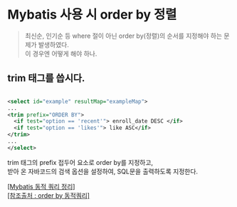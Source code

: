 # Mybatis 사용 시 order by 정렬
> 최신순, 인기순 등 where 절이 아닌 order by(정렬)의 순서를 지정해야 하는 문제가 발생하였다.   
> 이 경우엔 어떻게 해야 하나.

## trim 태그를 씁시다.
``` xml

<select id="example" resultMap="exampleMap">
...
<trim prefix="ORDER BY">
  <if test="option == 'recent'"> enroll_date DESC </if>
  <if test="option == 'likes'"> like ASC</if>
</trim>
...
</select>
```

trim 태그의 prefix 접두어 요소로 order by를 지정하고,   
받아 온 자바코드의 검색 옵션을 설정하여, SQL문을 출력하도록 지정한다.

[[Mybatis 동적 쿼리 정리]]()  <br />
[[참조출처 : order by 동적쿼리]](https://labj.tistory.com/472)